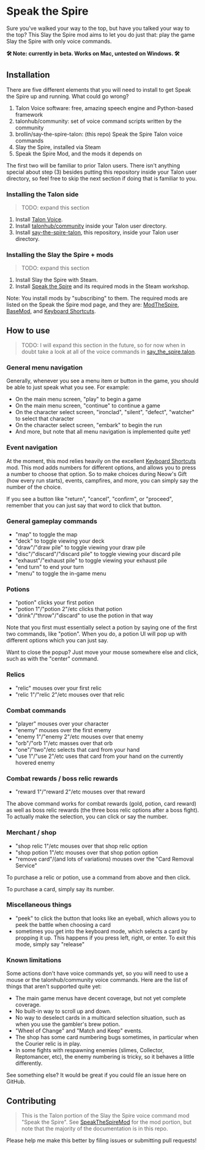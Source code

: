 # Speak the Spire

Sure you've walked your way to the top, but have you talked your way to the top?
This Slay the Spire mod aims to let you do just that: play the game Slay the
Spire with only voice commands.

**🛠️ Note: currently in beta. Works on Mac, untested on Windows. 🛠️**

## Installation

There are five different elements that you will need to install to get Speak the
Spire up and running. What could go wrong?

1. Talon Voice software: free, amazing speech engine and Python-based framework
1. talonhub/community: set of voice command scripts written by the community
1. brollin/say-the-spire-talon: (this repo) Speak the Spire Talon voice commands
1. Slay the Spire, installed via Steam
1. Speak the Spire Mod, and the mods it depends on

The first two will be familiar to prior Talon users. There isn't anything
special about step (3) besides putting this repository inside your Talon user
directory, so feel free to skip the next section if doing that is familiar to
you.

### Installing the Talon side

> TODO: expand this section

1. Install [Talon Voice](https://talonvoice.com/).
1. Install [talonhub/community](https://github.com/talonhub/community) inside
   your Talon user directory.
1. Install
   [say-the-spire-talon](https://github.com/brollin/say-the-spire-talon), this
   repository, inside your Talon user directory.

### Installing the Slay the Spire + mods

> TODO: expand this section

1. Install Slay the Spire with Steam.
1. Install
   [Speak the Spire](https://steamcommunity.com/sharedfiles/filedetails/?id=3159200524)
   and its required mods in the Steam workshop.

Note: You install mods by "subscribing" to them. The required mods are listed on
the Speak the Spire mod page, and they are:
[ModTheSpire](https://steamcommunity.com/workshop/filedetails/?id=1605060445),
[BaseMod](https://steamcommunity.com/workshop/filedetails/?id=1605833019), and
[Keyboard Shortcuts](https://steamcommunity.com/workshop/filedetails/?id=2173245479).

## How to use

> TODO: I will expand this section in the future, so for now when in doubt take
> a look at all of the voice commands in
> [say_the_spire.talon](./say_the_spire.talon).

### General menu navigation

Generally, whenever you see a menu item or button in the game, you should be
able to just speak what you see. For example:

- On the main menu screen, "play" to begin a game
- On the main menu screen, "continue" to continue a game
- On the character select screen, "ironclad", "silent", "defect", "watcher" to
  select that character
- On the character select screen, "embark" to begin the run
- And more, but note that all menu navigation is implemented quite yet!

### Event navigation

At the moment, this mod relies heavily on the excellent
[Keyboard Shortcuts](https://steamcommunity.com/workshop/filedetails/?id=2173245479)
mod. This mod adds numbers for different options, and allows you to press a
number to choose that option. So to make choices during Neow's Gift (how every
run starts), events, campfires, and more, you can simply say the number of the
choice.

If you see a button like "return", "cancel", "confirm", or "proceed", remember
that you can just say that word to click that button.

### General gameplay commands

- "map" to toggle the map
- "deck" to toggle viewing your deck
- "draw"/"draw pile" to toggle viewing your draw pile
- "disc"/"discard"/"discard pile" to toggle viewing your discard pile
- "exhaust"/"exhaust pile" to toggle viewing your exhaust pile
- "end turn" to end your turn
- "menu" to toggle the in-game menu

### Potions

- "potion" clicks your first potion
- "potion 1"/"potion 2"/etc clicks that potion
- "drink"/"throw"/"discard" to use the potion in that way

Note that you first must essentially select a potion by saying one of the first
two commands, like "potion". When you do, a potion UI will pop up with different
options which you can just say.

Want to close the popup? Just move your mouse somewhere else and click, such as
with the "center" command.

### Relics

- "relic" mouses over your first relic
- "relic 1"/"relic 2"/etc mouses over that relic

### Combat commands

- "player" mouses over your character
- "enemy" mouses over the first enemy
- "enemy 1"/"enemy 2"/etc mouses over that enemy
- "orb"/"orb 1"/etc masses over that orb
- "one"/"two"/etc selects that card from your hand
- "use 1"/"use 2"/etc uses that card from your hand on the currently hovered
  enemy

### Combat rewards / boss relic rewards

- "reward 1"/"reward 2"/etc mouses over that reward

The above command works for combat rewards (gold, potion, card reward) as well
as boss relic rewards (the three boss relic options after a boss fight). To
actually make the selection, you can click or say the number.

### Merchant / shop

- "shop relic 1"/etc mouses over that shop relic option
- "shop potion 1"/etc mouses over that shop potion option
- "remove card"/(and lots of variations) mouses over the "Card Removal Service"

To purchase a relic or potion, use a command from above and then click.

To purchase a card, simply say its number.

### Miscellaneous things

- "peek" to click the button that looks like an eyeball, which allows you to
  peek the battle when choosing a card
- sometimes you get into the keyboard mode, which selects a card by propping it
  up. This happens if you press left, right, or enter. To exit this mode, simply
  say "release"

### Known limitations

Some actions don't have voice commands yet, so you will need to use a mouse or
the talonhub/community voice commands. Here are the list of things that aren't
supported quite yet:

- The main game menus have decent coverage, but not yet complete coverage.
- No built-in way to scroll up and down.
- No way to deselect cards in a multicard selection situation, such as when you
  use the gambler's brew potion.
- "Wheel of Change" and "Match and Keep" events.
- The shop has some card numbering bugs sometimes, in particular when the
  Courier relic is in play.
- In some fights with respawning enemies (slimes, Collector, Reptomancer, etc),
  the enemy numbering is tricky, so it behaves a little differently.

See something else? It would be great if you could file an issue here on GitHub.

## Contributing

> This is the Talon portion of the Slay the Spire voice command mod "Speak the
> Spire". See [SpeakTheSpireMod](https://github.com/brollin/SpeakTheSpireMod)
> for the mod portion, but note that the majority of the documentation is in
> this repo.

Please help me make this better by filing issues or submitting pull requests!
